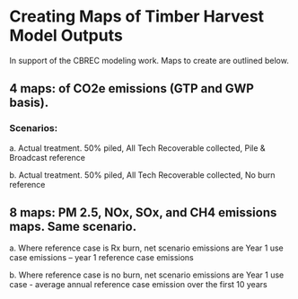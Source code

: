 
# Creating Maps of Timber Harvest Model Outputs

In support of the CBREC modeling work. Maps to create are outlined below. 

## 4 maps: of CO2e emissions (GTP and GWP basis).

### Scenarios:
a. Actual treatment. 50% piled, All Tech Recoverable collected, Pile & Broadcast reference

b. Actual treatment. 50% piled, All Tech Recoverable collected, No burn reference

## 8 maps: PM 2.5, NOx, SOx, and CH4 emissions maps. Same scenario.

a. Where reference case is Rx burn, net scenario emissions are Year 1 use case emissions – year 1 reference case emissions

b. Where reference case is no burn, net scenario emissions are Year 1 use case -  average annual reference case emission over the first 10 years